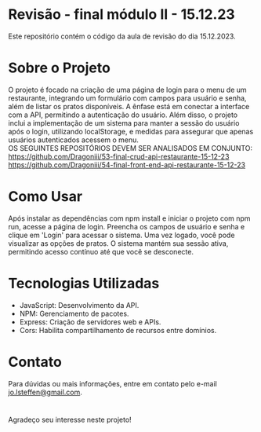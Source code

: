# Revisão - final módulo II - 15.12.23
Este repositório contém o código da aula de revisão do dia 15.12.2023.

# Sobre o Projeto
O projeto é focado na criação de uma página de login para o menu de um restaurante, integrando um formulário com campos para usuário e senha, além de listar os pratos disponíveis. A ênfase está em conectar a interface com a API, permitindo a autenticação do usuário. Além disso, o projeto inclui a implementação de um sistema para manter a sessão do usuário após o login, utilizando localStorage, e medidas para assegurar que apenas usuários autenticados acessem o menu.
<br>
OS SEGUINTES REPOSITÓRIOS DEVEM SER ANALISADOS EM CONJUNTO:
<br>
https://github.com/Dragoniii/53-final-crud-api-restaurante-15-12-23
<br>
https://github.com/Dragoniii/54-final-front-end-api-restaurante-15-12-23

# Como Usar
Após instalar as dependências com npm install e iniciar o projeto com npm run, acesse a página de login. Preencha os campos de usuário e senha e clique em 'Login' para acessar o sistema. Uma vez logado, você pode visualizar as opções de pratos. O sistema mantém sua sessão ativa, permitindo acesso contínuo até que você se desconecte.

# Tecnologias Utilizadas
- JavaScript: Desenvolvimento da API.
- NPM: Gerenciamento de pacotes.
- Express: Criação de servidores web e APIs.
- Cors: Habilita compartilhamento de recursos entre domínios.

# Contato
Para dúvidas ou mais informações, entre em contato pelo e-mail jo.lsteffen@gmail.com.

# 
Agradeço seu interesse neste projeto!
